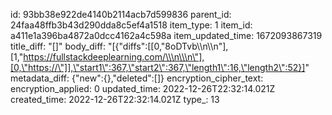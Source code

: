 id: 93bb38e922de4140b2114acb7d599836
parent_id: 24faa48ffb3b43d290dda8c5ef4a1518
item_type: 1
item_id: a411e1a396ba4872a0dcc4162a4c598a
item_updated_time: 1672093867319
title_diff: "[]"
body_diff: "[{\"diffs\":[[0,\"8oDTvb\\\n\\\n\"],[1,\"https://fullstackdeeplearning.com/\\\n\\\n\"],[0,\"https://\"]],\"start1\":367,\"start2\":367,\"length1\":16,\"length2\":52}]"
metadata_diff: {"new":{},"deleted":[]}
encryption_cipher_text: 
encryption_applied: 0
updated_time: 2022-12-26T22:32:14.021Z
created_time: 2022-12-26T22:32:14.021Z
type_: 13